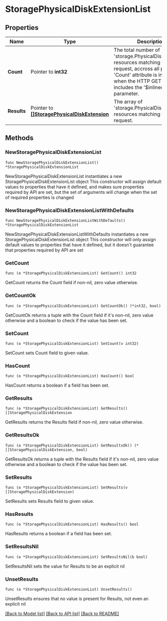 # StoragePhysicalDiskExtensionList

## Properties

Name | Type | Description | Notes
------------ | ------------- | ------------- | -------------
**Count** | Pointer to **int32** | The total number of &#39;storage.PhysicalDiskExtension&#39; resources matching the request, accross all pages. The &#39;Count&#39; attribute is included when the HTTP GET request includes the &#39;$inlinecount&#39; parameter. | [optional] 
**Results** | Pointer to [**[]StoragePhysicalDiskExtension**](storage.PhysicalDiskExtension.md) | The array of &#39;storage.PhysicalDiskExtension&#39; resources matching the request. | [optional] 

## Methods

### NewStoragePhysicalDiskExtensionList

`func NewStoragePhysicalDiskExtensionList() *StoragePhysicalDiskExtensionList`

NewStoragePhysicalDiskExtensionList instantiates a new StoragePhysicalDiskExtensionList object
This constructor will assign default values to properties that have it defined,
and makes sure properties required by API are set, but the set of arguments
will change when the set of required properties is changed

### NewStoragePhysicalDiskExtensionListWithDefaults

`func NewStoragePhysicalDiskExtensionListWithDefaults() *StoragePhysicalDiskExtensionList`

NewStoragePhysicalDiskExtensionListWithDefaults instantiates a new StoragePhysicalDiskExtensionList object
This constructor will only assign default values to properties that have it defined,
but it doesn't guarantee that properties required by API are set

### GetCount

`func (o *StoragePhysicalDiskExtensionList) GetCount() int32`

GetCount returns the Count field if non-nil, zero value otherwise.

### GetCountOk

`func (o *StoragePhysicalDiskExtensionList) GetCountOk() (*int32, bool)`

GetCountOk returns a tuple with the Count field if it's non-nil, zero value otherwise
and a boolean to check if the value has been set.

### SetCount

`func (o *StoragePhysicalDiskExtensionList) SetCount(v int32)`

SetCount sets Count field to given value.

### HasCount

`func (o *StoragePhysicalDiskExtensionList) HasCount() bool`

HasCount returns a boolean if a field has been set.

### GetResults

`func (o *StoragePhysicalDiskExtensionList) GetResults() []StoragePhysicalDiskExtension`

GetResults returns the Results field if non-nil, zero value otherwise.

### GetResultsOk

`func (o *StoragePhysicalDiskExtensionList) GetResultsOk() (*[]StoragePhysicalDiskExtension, bool)`

GetResultsOk returns a tuple with the Results field if it's non-nil, zero value otherwise
and a boolean to check if the value has been set.

### SetResults

`func (o *StoragePhysicalDiskExtensionList) SetResults(v []StoragePhysicalDiskExtension)`

SetResults sets Results field to given value.

### HasResults

`func (o *StoragePhysicalDiskExtensionList) HasResults() bool`

HasResults returns a boolean if a field has been set.

### SetResultsNil

`func (o *StoragePhysicalDiskExtensionList) SetResultsNil(b bool)`

 SetResultsNil sets the value for Results to be an explicit nil

### UnsetResults
`func (o *StoragePhysicalDiskExtensionList) UnsetResults()`

UnsetResults ensures that no value is present for Results, not even an explicit nil

[[Back to Model list]](../README.md#documentation-for-models) [[Back to API list]](../README.md#documentation-for-api-endpoints) [[Back to README]](../README.md)


